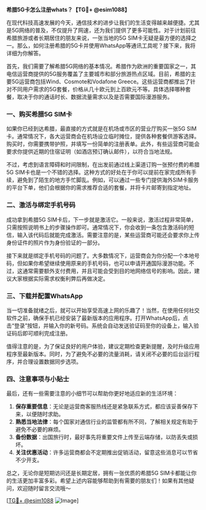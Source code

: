 **希腊5G卡怎么注册whats？【TG💪+ @esim1088】**

在现代科技高速发展的今天，通信技术的进步让我们的生活变得越来越便捷。尤其是5G网络的普及，不仅提升了网速，还为我们提供了更多可能性。对于计划前往希腊旅游或者长期居住的朋友来说，一张当地的5G SIM卡无疑是最方便的选择之一。那么，如何注册希腊的5G卡并使用WhatsApp等通讯工具呢？接下来，我将详细为你解答。

首先，我们需要了解希腊5G网络的基本情况。希腊作为欧洲的重要国家之一，其电信运营商提供的5G服务覆盖了主要城市和部分旅游热点区域。目前，希腊的主要5G运营商包括Wind、Cosmote和Vodafone Greece。这些运营商都推出了针对不同用户需求的5G套餐，价格从几十欧元到上百欧元不等。具体选择哪种套餐，取决于你的通话时长、数据流量需求以及是否需要国际漫游服务。

### 一、购买希腊5G SIM卡

如果你已经到达希腊，最直接的方式就是在机场或市区的营业厅购买一张5G SIM卡。通常情况下，各大运营商会在机场设立临时摊位，提供各种套餐供游客选择。购买时，你需要携带护照，并填写一份简单的注册表单。此外，有些运营商可能会要求你提供近期的住宿证明（如酒店预订确认邮件），以符合当地法规。

不过，考虑到语言障碍和时间限制，在出发前通过线上渠道订购一张预付费的希腊5G SIM卡也是一个不错的选择。这种方式的好处在于你可以提前在家完成所有手续，避免到了陌生的地方手忙脚乱。例如，可以通过一些专门提供海外SIM卡服务的平台下单，他们会根据你的需求推荐合适的套餐，并将卡片邮寄到指定地址。

### 二、激活与绑定手机号码

成功拿到希腊5G SIM卡后，下一步就是激活它。一般来说，激活过程非常简单，只需按照说明书上的步骤操作即可。通常情况下，你会收到一条包含激活码的短信，输入该代码后就能完成激活。需要注意的是，某些运营商可能还会要求你上传身份证件的照片作为身份验证的一部分。

接下来就是绑定手机号码的问题了。大多数情况下，运营商会为你分配一个本地号码，但如果你希望继续使用原来的手机号码，也可以申请开通国际漫游功能。不过，这通常需要额外支付费用，并且可能会受到目的地网络信号的影响。因此，建议大家根据实际需求权衡利弊后再做决定。

### 三、下载并配置WhatsApp

当一切准备就绪之后，就可以开始享受高速上网的乐趣了！当然，在使用任何社交软件之前，确保手机已经安装了最新版本的应用程序。打开WhatsApp后，点击“登录”按钮，并输入你的新号码。系统会自动发送验证码至你的设备上，输入验证码后即可顺利完成注册。

值得注意的是，为了保证良好的用户体验，建议定期检查更新提醒，及时升级应用程序至最新版本。同时，为了避免不必要的流量消耗，请关闭不必要的后台运行程序，并合理设置数据同步选项。

### 四、注意事项与小贴士

最后，还有一些需要注意的小细节可以帮助你更好地适应新的生活环境：

1. **保存重要信息**：无论是运营商客服热线还是紧急联系方式，都应该妥善保存下来，以便随时求助。
2. **熟悉当地法律**：每个国家对通信行业的监管都有所不同，了解相关规定有助于避免不必要的麻烦。
3. **备份数据**：出国旅行时，最好事先将重要文件上传至云端存储，以防丢失或损坏。
4. **关注优惠活动**：许多运营商都会不定期推出促销活动，留意这些消息可以节省不少开支。

总之，无论你是短期访问还是长期定居，拥有一张优质的希腊5G SIM卡都能让你的生活更加丰富多彩。希望上述内容能够帮助到有需要的朋友们！如果有其他疑问，欢迎随时留言交流哦～

[[TG💪+ @esim1088](https://t.me/s/esim1088) ![Image](https://i.postimg.cc/4NQfJmqS/Snipaste-2025-05-13-00-14-12.png)]